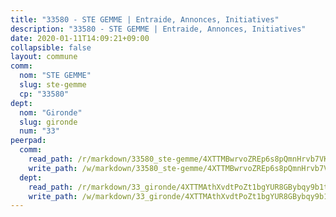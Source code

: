 ```yaml
---
title: "33580 - STE GEMME | Entraide, Annonces, Initiatives"
description: "33580 - STE GEMME | Entraide, Annonces, Initiatives"
date: 2020-01-11T14:09:21+09:00
collapsible: false
layout: commune
comm:
  nom: "STE GEMME"
  slug: ste-gemme
  cp: "33580"
dept:
  nom: "Gironde"
  slug: gironde
  num: "33"
peerpad:
  comm:
    read_path: /r/markdown/33580_ste-gemme/4XTTMBwrvoZREp6s8pQmnHrvb7VKwcWfDDVWi4jfkUJyUjhpU
    write_path: /w/markdown/33580_ste-gemme/4XTTMBwrvoZREp6s8pQmnHrvb7VKwcWfDDVWi4jfkUJyUjhpU-K3TgU8eEYMELWizRMoGndox2LwcdS5QPzJNYAJVFeJDoG1JrkfY2MYREnocUG23PnqJkJegtszAEAYbFj1BUUXwXJbZvDuzeSmZGxvCkrZ9aPWMdmAGPT6ecsk3N2gATzqeuFgpp
  dept:
    read_path: /r/markdown/33_gironde/4XTTMAthXvdtPoZt1bgYUR8GBybqy9b1tLUaaKDw5iKj57LRt
    write_path: /w/markdown/33_gironde/4XTTMAthXvdtPoZt1bgYUR8GBybqy9b1tLUaaKDw5iKj57LRt-K3TgU8ogmN5s8hbKrZhkV9P1KQiFepNWXjoYRvdMTW1jt7eRXTmrjG677tN9mcUTsALjzYGgb8mvcrYPJn2Jd8cTiBmF9aZcbgdcQL1kzCPJnSf6X8tpEcGPdTr5qT6cQqEpt6oQ
---
```


